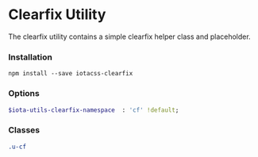 # Clearfix Utility #

The clearfix utility contains a simple clearfix helper class and placeholder.


### Installation ###

```
npm install --save iotacss-clearfix
```


### Options ###

```sass
$iota-utils-clearfix-namespace  : 'cf' !default;
```


### Classes ###

```css
.u-cf
```
